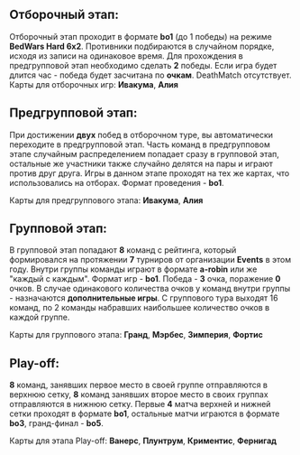 ## Отборочный этап:
Отборочный этап проходит в формате **bo1** (до 1 победы) на режиме **BedWars Hard 6x2**. Противники подбираются в случайном порядке, исходя из записи на одинаковое время. Для прохождения в предгрупповой этап необходимо сделать **2** победы. Если игра будет длится час - победа будет засчитана по **очкам**. DeathMatch отсутствует.  
Карты для отборочных игр: **Ивакума**, **Алия**

## Предгрупповой этап:
При достижении **двух** побед в отборочном туре, вы автоматически переходите в предгрупповой этап. Часть команд в предгрупповом этапе случайным распределением попадает сразу в групповой этап, остальные же участники также случайно делятся на пары и играют против друг друга. Игры в данном этапе проходят на тех же картах, что использовались на отборах. Формат проведения - **bo1**.

Карты для предгруппового этапа: **Ивакума**, **Алия**

## Групповой этап:
В групповой этап попадают **8** команд с рейтинга, который формировался на протяжении **7** турниров от организации **Events** в этом году. Внутри группы команды играют в формате **a-robin** или же "каждый с каждым".
Формат игр - **bo1**. Победа - **3** очка, поражение **0** очков. В случае одинакового количества очков у команд внутри группы - назначаются **дополнительные игры**.
С группового тура выходят 16 команд, по 2 команды набравших наибольшее количество очков в каждой группе.

Карты для группового этапа: **Гранд**, **Мэрбес**, **Зимперия**, **Фортис**

## Play-off:
**8** команд, занявших первое место в своей группе отправляются в верхнюю сетку, **8** команд занявших второе место в своих группах отправляются в нижнюю сетку. Первые **4** матча верхней и нижней сетки проходят в формате **bo1**, остальные матчи играются в формате **bo3**, гранд-финал - **bo5**.

Карты для этапа Play-off: **Ванерс**, **Плунтрум**, **Криментис**, **Фернигад**